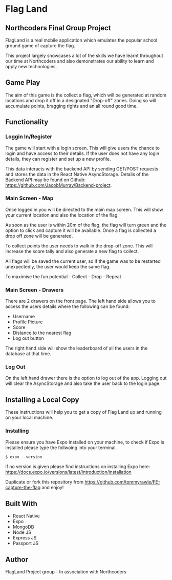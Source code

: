# Flag Land 
## Northcoders Final Group Project
FlagLand is a real mobile application which emulates the popular school ground game of capture the flag. 

This project largely showcases a lot of the skills we have learnt throughout our time at Northcoders and also demonstrates our ability to learn and apply new technologies.


## Game Play
The aim of this game is the collect a flag, which will be generated at random locations and drop it off in a designated "Drop-off" zones. Doing so will accumulate points, bragging rights and an all round good time. 

## Functionality 
### Loggin In/Register
The game will start with a login screen. This will give users the chance to login and have access to their details. If the user does not have any login details, they can register and set up a new profile. 

This data interacts with the backend API by sending GET/POST requests and stores the data in the React Native AsyncStorage.
Details of the Backend API may be found on Github: https://github.com/JacobMurray/Backend-project.

### Main Screen - Map
Once logged in you will be directed to the main map screen. This will show your current location and also the location of the flag. 

As soon as the user is within 20m of the flag, the flag will turn green and the option to click and capture it will be available. Once a flag is collected a drop off zone will be generated. 

To collect points the user needs to walk in the drop-off zone. This will increase the score tally and also generate a new flag to collect.

All flags will be saved the current user, so if the game was to be restarted unexpectedly, the user would keep the same flag.

To maximise the fun potential - Collect - Drop - Repeat

### Main Screen - Drawers
There are 2 drawers on the front page. The left hand side allows you to access the users details where the following can be found:
* Username
* Profile Picture 
* Score
* Distance to the nearest flag
* Log out button

The right hand side will show the leaderboard of all the users in the database at that time. 

### Log Out
On the left hand drawer there is the option to log out of the app. Logging out will clear the AsyncStorage and also take the user back to the login page. 

## Installing a Local Copy

These instructions will help you to get a copy of Flag Land up and running on your local machine.

### Installing
Please ensure you have Expo installed on your machine, to check if Expo is installed please type the follwoing into your terminal.
```js
$ expo --version
```
if no version is given please find instructions on installing Expo here: https://docs.expo.io/versions/latest/introduction/installation

Duplicate or fork this repository from https://github.com/tommyrawle/FE-capture-the-flag
and enjoy!

## Built With
* React Native
* Expo
* MongoDB
* Node JS
* Express JS
* Passport JS

## Author
FlagLand Project group - In association with Northcoders